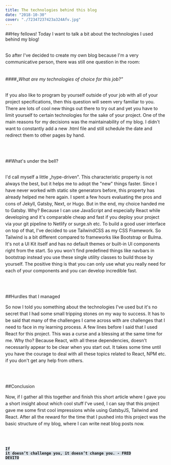 ```yaml
---
title: The technologies behind this blog
date: "2018-10-30"
cover: "./72347237423a324Afv.jpg"
---
```


##Hey fellows! Today I want to talk a bit about the technologies I used behind my blog!<br></br>

<p style = "line-height: 1.5;">
So after I've decided to create my own blog because I'm a very communicative person, there was still one question in the room:<br></br></p>

####„*What are my technologies of choice for this job?"*<br></br>


<p style = "line-height: 1.5;">
If you also like to program by yourself outside of your job with all of your project specifications, then this question will seem very familiar to you. There are lots of cool new things out there to try out and yet you have to limit yourself to certain technologies for the sake of your project. One of the main reasons for my decisions was the maintainability of my blog. I didn't want to constantly add a new .html file and still schedule the date and redirect them to other pages by hand.
</p><br></br>

##What's under the bell?<br></br>

<p style = "line-height: 1.5;">
I'd call myself a little „hype-driven". This characteristic property is not always the best, but it helps me to adopt the "new" things faster. Since I have never worked with static site generators before, this property has already helped me here again. I spent a few hours evaluating the pros and cons of Jekyll, Gatsby, Next, or Hugo. But in the end, my choice handed me to Gatsby. Why? Because I can use JavaScript and especially React while developing and it's comparable cheap and fast if you deploy your project via your git pipeline to Netlify or surge.sh etc. To build a good user interface on top of that, I've decided to use TailwindCSS as my CSS Framework. So Tailwind is a bit different compared to frameworks like Bootstrap or Bulma. It's not a UI Kit itself and has no default themes or built-in UI components right from the start. So you won't find predefined things like navbars in bootstrap instead you use these single utility classes to build those by yourself. The positive thing is that you can only use what you really need for each of your components and you can develop incredible fast.</p><br></br>

##Hurdles that I managed

<p style = "line-height: 1.5;" >
So now I told you something about the technologies I've used but it's no secret that I had some small tripping stones on my way to success. It has to be said that many of the challenges I came across with are challenges that I need to face in my learning process. A few lines before I said that I used React for this project. This was a curse and a blessing at the same time for me. Why tho? Because React, with all these dependencies, doesn't necessarily appear to be clear when you start out. It takes some time until you have the courage to deal with all these topics related to React, NPM etc. if you don't get any help from others.</p><br></br>

##Conclusion

<p style = "line-height: 1.5;" > 
Now, if I gather all this together and finish this short article where I gave you a short insight about which cool stuff I've used, I can say that this project gave me some first cool impressions while using GatsbyJS, Tailwind and React. After all the reward for the time that I pushed into this project was the basic structure of my blog, where I can write neat blog posts now.
</p><br></br>

<code class="language-text" style="background-color: #dae1e7;">__If it doesn’t challenge you, it doesn’t change you. - FRED DEVITO__</code>